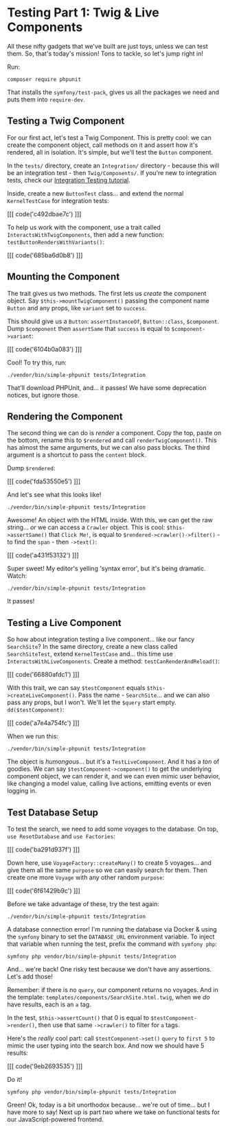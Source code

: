 # Testing Part 1: Twig & Live Components

All these nifty gadgets that we've built are just toys, unless we can test them.
So, that's today's mission! Tons to tackle, so let's jump right in!

Run:

```terminal
composer require phpunit
```

That installs the `symfony/test-pack`, gives us all the packages we need and puts
them into `require-dev`.

## Testing a Twig Component

For our first act, let's test a Twig Component. This is pretty cool: we can create
the component object, call methods on it and assert how it's rendered, all in isolation.
It's simple, but we'll test the `Button` component.

In the `tests/` directory, create an `Integration/` directory - because this will
be an integration test - then `Twig/Components/`. If you're new to integration tests,
check our [Integration Testing tutorial](https://symfonycasts.com/screencast/phpunit-integration).

Inside, create a new `ButtonTest` class... and extend the normal `KernelTestCase` for
integration tests:

[[[ code('c492dbae7c') ]]]

To help us work with the component, use a trait called `InteractsWithTwigComponents`,
then add a new function: `testButtonRendersWithVariants()`:

[[[ code('685ba6d0b8') ]]]

## Mounting the Component

The trait gives us two methods. The first lets us *create* the component object.
Say `$this->mountTwigComponent()` passing the component name `Button` and any
props, like `variant` set to `success`.

This should give us a `Button`: `assertInstanceOf`, `Button::class`, `$component`.
Dump `$component` then `assertSame` that `success` is equal to `$component->variant`:

[[[ code('6104b0a083') ]]]

Cool! To try this, run:

```terminal
./vendor/bin/simple-phpunit tests/Integration
```

That'll download PHPUnit, and... it passes! We have some deprecation notices, but
ignore those.

## Rendering the Component

The second thing we can do is *render* a component. Copy the top, paste on the
bottom, rename this to `$rendered` and call `renderTwigComponent()`. This has almost
the same arguments, but we can also pass blocks. The third argument is a shortcut
to pass the `content` block.

Dump `$rendered`:

[[[ code('fda53550e5') ]]]

And let's see what this looks like!

```terminal-silent
./vendor/bin/simple-phpunit tests/Integration
```

Awesome! An object with the HTML inside. With this, we can get the raw string...
*or* we can access a `Crawler` object. This is cool: `$this->assertSame()` that
`Click Me!`, is equal to `$rendered->crawler()->filter()` - to find the `span` - then
`->text()`:

[[[ code('a431f53132') ]]]

Super sweet! My editor's yelling 'syntax error', but it's being dramatic.
Watch:

```terminal-silent
./vendor/bin/simple-phpunit tests/Integration
```

It passes!

## Testing a Live Component

So how about integration testing a live component... like our fancy `SearchSite`?
In the same directory, create a new class called `SearchSiteTest`,
extend `KernelTestCase` and... this time use `InteractsWithLiveComponents`.
Create a method: `testCanRenderAndReload()`:

[[[ code('66880afdc1') ]]]

With this trait, we can say `$testComponent` equals `$this->createLiveComponent()`.
Pass the name - `SearchSite`... and we can also pass any props, but I won't. We'll
let the `$query` start empty. `dd($testComponent)`:

[[[ code('a7e4a754fc') ]]]

When we run this:

```terminal-silent
./vendor/bin/simple-phpunit tests/Integration
```

The object is *humongous*... but it's a `TestLiveComponent`. And it has a
*ton* of goodies. We can say `$testComponent->component()` to get the underlying
component object, we can render it, and we can even mimic user behavior, like changing
a model value, calling live actions, emitting events or even logging in.

## Test Database Setup

To test the search, we need to add some voyages to the database. On top,
`use ResetDatabase` and `use Factories`:

[[[ code('ba291d937f') ]]]

Down here, use `VoyageFactory::createMany()` to create 5 voyages... and give them
all the same `purpose` so we can easily search for them. Then create one more
`Voyage` with any other random `purpose`:

[[[ code('6f61429b9c') ]]]

Before we take advantage of these, try the test again:

```terminal-silent
./vendor/bin/simple-phpunit tests/Integration
```

A database connection error! I'm running the database via Docker & using the `symfony`
binary to set the `DATABASE_URL` environment variable. To inject that variable
when running the test, prefix the command with `symfony php`:

```terminal-silent
symfony php vendor/bin/simple-phpunit tests/Integration
```

And... we're back! One risky test because we don't have any assertions. Let's
add those!

Remember: if there is no `query`, our component returns no voyages. And in the
template: `templates/components/SearchSite.html.twig`, when we *do* have results,
each is an `a` tag.

In the test, `$this->assertCount()` that 0 is equal to
`$testComponent->render()`, then use that same `->crawler()` to filter for `a`
tags.

Here's the *really* cool part: call `$testComponent->set()` `query` to `first 5`
to mimic the user typing into the search box. And now we should have 5 results:

[[[ code('9eb2693535') ]]]

Do it!

```terminal-silent
symfony php vendor/bin/simple-phpunit tests/Integration
```

Green! Ok, today is a bit unorthodox because... we're out of time... but I
have more to say! Next up is part *two* where we take on functional tests
for our JavaScript-powered frontend.
